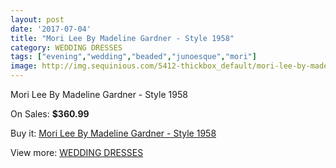 ```yaml
---
layout: post
date: '2017-07-04'
title: "Mori Lee By Madeline Gardner - Style 1958"
category: WEDDING DRESSES
tags: ["evening","wedding","beaded","junoesque","mori"]
image: http://img.sequinious.com/5412-thickbox_default/mori-lee-by-madeline-gardner-style-1958.jpg
---
```

Mori Lee By Madeline Gardner - Style 1958

On Sales: **$360.99**
<a href="https://www.sequinious.com/wedding-dresses/2226-mori-lee-by-madeline-gardner-style-1958.html"><amp-img layout="responsive" width="600" height="600" src="//img.sequinious.com/5412-thickbox_default/mori-lee-by-madeline-gardner-style-1958.jpg" alt="Mori Lee By Madeline Gardner - Style 1958 0" /></a>
<a href="https://www.sequinious.com/wedding-dresses/2226-mori-lee-by-madeline-gardner-style-1958.html"><amp-img layout="responsive" width="600" height="600" src="//img.sequinious.com/5414-thickbox_default/mori-lee-by-madeline-gardner-style-1958.jpg" alt="Mori Lee By Madeline Gardner - Style 1958 1" /></a>
<a href="https://www.sequinious.com/wedding-dresses/2226-mori-lee-by-madeline-gardner-style-1958.html"><amp-img layout="responsive" width="600" height="600" src="//img.sequinious.com/5413-thickbox_default/mori-lee-by-madeline-gardner-style-1958.jpg" alt="Mori Lee By Madeline Gardner - Style 1958 2" /></a>

Buy it: [Mori Lee By Madeline Gardner - Style 1958](https://www.sequinious.com/wedding-dresses/2226-mori-lee-by-madeline-gardner-style-1958.html "Mori Lee By Madeline Gardner - Style 1958")

View more: [WEDDING DRESSES](https://www.sequinious.com/2-wedding-dresses "WEDDING DRESSES")